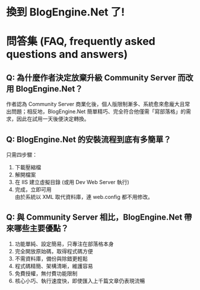 # 換到 BlogEngine.Net 了!

# 問答集 (FAQ, frequently asked questions and answers)

## Q: 為什麼作者決定放棄升級 Community Server 而改用 BlogEngine.Net？
作者認為 Community Server 商業化後，個人版限制漸多、系統愈來愈龐大且常出問題；相反地，BlogEngine.Net 簡單精巧、完全符合他僅需「寫部落格」的需求，因此在試用一天後便決定轉換。

## Q: BlogEngine.Net 的安裝流程到底有多簡單？
只需四步驟：  
1. 下載壓縮檔  
2. 解開檔案  
3. 在 IIS 建立虛擬目錄 (或用 Dev Web Server 執行)  
4. 完成，立即可用  
由於系統以 XML 取代資料庫，連 web.config 都不用修改。

## Q: 與 Community Server 相比，BlogEngine.Net 帶來哪些主要優點？
1. 功能單純、設定簡易，只專注在部落格本身  
2. 完全開放原始碼，取得程式碼方便  
3. 不需資料庫，備份與除錯更輕鬆  
4. 程式碼精簡、架構清晰，維護容易  
5. 免費授權，無付費功能限制  
6. 核心小巧、執行速度快，即使匯入上千篇文章仍表現流暢